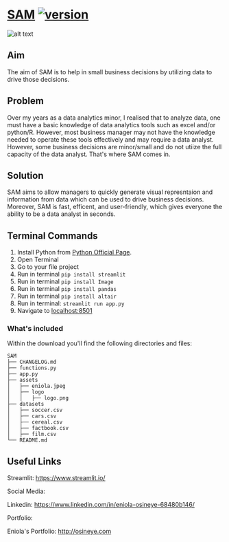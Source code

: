 # [SAM](https://creativetimofficial.github.io/now-ui-kit-angular/index) [![version][version-badge]][CHANGELOG]

![alt text](https://github.com/eosineye1/sam/blob/main/assets/samimage.png? "SAM Start Page")

## Aim
The aim of SAM is to help in small business decisions by utilizing data to drive those decisions.

## Problem
Over my years as a data analytics minor, I realised that to analyze data, one must have a basic knowledge of data analytics tools such as excel and/or python/R. However, most business manager may not have the knowledge needed to operate these tools effectively and may require a data analyst. However, some business decisions are minor/small and do not utiize the full capacity of the data analyst. That's where SAM comes in.

## Solution

SAM aims to allow managers to quickly generate visual represntaion and information from data which can be used to drive business decisions. Moreover, SAM is fast, efficent, and user-friendly, which gives everyone the ability to be a data analyst in seconds.

## Terminal Commands

1. Install Python from [Python Official Page](https://www.python.org/).
2. Open Terminal
3. Go to your file project
4. Run in terminal ```pip install streamlit``` 
5. Run in terminal ```pip install Image``` 
6. Run in terminal ```pip install pandas```
7. Run in terminal ```pip install altair```
8. Run in terminal: ```streamlit run app.py```
9. Navigate to [localhost:8501](http://localhost:8501/)

### What's included

Within the download you'll find the following directories and files:

```
SAM
├── CHANGELOG.md
├── functions.py
├── app.py
├── assets
│   ├── eniola.jpeg
│   ├── logo
│   │   ├── logo.png
├── datasets
│   ├── soccer.csv
│   ├── cars.csv
│   ├── cereal.csv
│   ├── factbook.csv
│   ├── film.csv
└── README.md
```

## Useful Links

Streamlit: <https://www.streamlit.io/>

Social Media:

Linkedin: <https://www.linkedin.com/in/eniola-osineye-68480b146/>

Portfolio:

Eniola's Portfolio: <http://osineye.com>

[CHANGELOG]: ./CHANGELOG.md
[version-badge]: https://img.shields.io/badge/version-1.2.0-blue.svg


